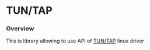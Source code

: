 # TUN/TAP

### Overview
This is library allowing to use API of [TUN/TAP](https://www.kernel.org/doc/Documentation/networking/tuntap.txt) linux driver
